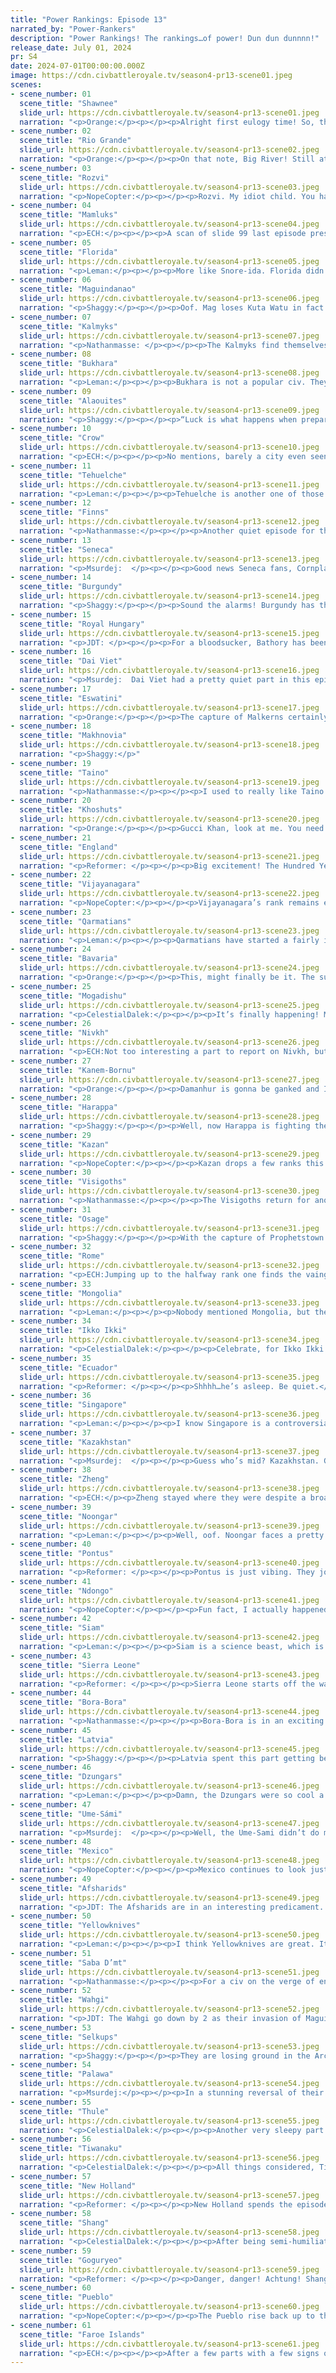 ```yaml
---
title: "Power Rankings: Episode 13"
narrated_by: "Power-Rankers"
description: "Power Rankings! The rankings…of power! Dun dun dunnnn!"
release_date: July 01, 2024
pr: S4
date: 2024-07-01T00:00:00.000Z
image: https://cdn.civbattleroyale.tv/season4-pr13-scene01.jpeg
scenes:
- scene_number: 01
  scene_title: "Shawnee"
  slide_url: https://cdn.civbattleroyale.tv/season4-pr13-scene01.jpeg
  narration: "<p>Orange:</p><p></p><p>Alright first eulogy time! So, the Shawnee had a rough game to say the least. They were almost immediately attacked and had their second city taken, only ever focusing on a religion that didn’t even go anywhere. By the time they even thought about making a second settler, they got their only spot blocked by Thule. Really they were forever limping along, no chance of being anything, just a matter of time before Osage came back. And that’s what happened. Though right before then they did get into a fight with Mexico and for a brief moment had two cities again, a stunning display for the worst civ. But it was not to last, Osage came in right after and while they put on a valiant defense, it was nothing compared to the Osage hordes. So with that, they fell, first on the chopping block. It’s impressive they lasted 13 parts. Cheers for that, may the next one drop quicker. </p>"
- scene_number: 02
  scene_title: "Rio Grande"
  slide_url: https://cdn.civbattleroyale.tv/season4-pr13-scene02.jpeg
  narration: "<p>Orange:</p><p></p><p>On that note, Big River! Still at three cities but the last shot we got of them also showed a very large trireme armada headed straight for them. So perhaps we’ll see that next drop next part or maybe the one after it. Or they could manage to hold out and let a later Bora-Bora war take them over that would be good yes I’m not biased at all.</p><p></p><p>Anyways rip Big River they are gonna go down fast.</p>"
- scene_number: 03
  scene_title: "Rozvi"
  slide_url: https://cdn.civbattleroyale.tv/season4-pr13-scene03.jpeg
  narration: "<p>NopeCopter:</p><p></p><p>Rozvi. My idiot child. You had such potential (well, not really, but I can dream), all squandered. Granted, it wasn’t exactly your fault - your commitment to an unwinnable war was a foolish maneuver, but none could have expected Ndongo’s sudden invasion. But you have not achieved either the (modest) success of Ndongo nor the glorious death (well, basically death) of Maguindanao. Instead, you sit there. Rotting. A sick, twisted testament to what could have been, sabotaging your own sister by modding blood in the process. How cruel. Well, I suppose at least the Rozvi can’t die first anymore, and they’re having more impact on the game than most rump states could ever hope to. But their true potential will remain forever unrealized.</p>"
- scene_number: 04
  scene_title: "Mamluks"
  slide_url: https://cdn.civbattleroyale.tv/season4-pr13-scene04.jpeg
  narration: "<p>ECH:</p><p></p><p>A scan of slide 99 last episode presents a potentially dire situation for a civ 3rd from last amongst living civ and who feature in the bottom 5 of most important statistical categories, as a combined Roman and Kanem-Bornu assault approaches their Nile core of Cairo and Damanhur. Now, I’m a little skeptical about the chances of Cairo especially falling: joint attacks by civ duos have a bad habit of confusing the AI; Cairo is a decently strong 26 strength capital and there’s only one catapult anywhere near the front; and the Mamluks do have a small reserve of bowmen that will harass these melee troops for a while. However, the numbers are certainly on the side of the offensive, and even if they fail, Shajar is going to have to bear the sight of her limited troops dying and cities starving, weakening their position further. Not a position that exactly sparks optimism, it’s fair to say. </p>"
- scene_number: 05
  scene_title: "Florida"
  slide_url: https://cdn.civbattleroyale.tv/season4-pr13-scene05.jpeg
  narration: "<p>Leman:</p><p></p><p>More like Snore-ida. Florida didn’t do much of note this week, which isn’t all that surprising given that there really isn’t all that much they could do at this point. Except die. That would be interesting. </p>"
- scene_number: 06
  scene_title: "Maguindanao"
  slide_url: https://cdn.civbattleroyale.tv/season4-pr13-scene06.jpeg
  narration: "<p>Shaggy:</p><p></p><p>Oof. Mag loses Kuta Watu in fact and Tamontaka in spirit this episode as they continue to get battered down by the coastal clusterfuck that is the cylinder’s Southeast Asian archipelago. With peace made with Noongar and Wahgi having the focus of a squirrel, Mag has a bit of breathing room, but they will just be completely screwed if they lose Lamitan.</p>"
- scene_number: 07
  scene_title: "Kalmyks"
  slide_url: https://cdn.civbattleroyale.tv/season4-pr13-scene07.jpeg
  narration: "<p>Nathanmasse: </p><p></p><p>The Kalmyks find themselves in a race with their larger neighbor Kazakhstan for Elista.  They have a decent chance too as Kazakhstan is also fighting the Afsharids and could have their melee units picked off.  Perhaps, if they are successful, the Risorgimento movement will spread to all land once owned by the Kalmyks.</p>"
- scene_number: 08
  scene_title: "Bukhara"
  slide_url: https://cdn.civbattleroyale.tv/season4-pr13-scene08.jpeg
  narration: "<p>Leman:</p><p></p><p>Bukhara is not a popular civ. They’re currently barely holding off Kalmyks and Kazakhstan, and while, yes, so far Bukhara has managed to not take any major blows, if Bukhara wants to come back in this game in any meaningful way, they need some rest. Sadly, this episode they didn’t get any.</p>"
- scene_number: 09
  scene_title: "Alaouites"
  slide_url: https://cdn.civbattleroyale.tv/season4-pr13-scene09.jpeg
  narration: "<p>Shaggy:</p><p></p><p>“Luck is what happens when preparation meets opportunity” is not a saying that Ismail ibn Sharif is familiar with, as he seems to think luck manifests by building more composite bowmen. Tangier dropped to the black and stayed there for most of the episode, but was unable to be taken as the Alaouites seem to be allergic to melee units. Sierra Leone seems to have an effective target priority strategy in their defense of Tangier given that one of the three Alaouite spearmen this side of Atlas Mountains is at red health and one other hasn’t been able to approach the city untouched either. I guess all of the copies of How To Fight Wars Good have been checked out of the local Alaouite libraries, must be all of the armchair generals getting news from the front.</p>"
- scene_number: 10
  scene_title: "Crow"
  slide_url: https://cdn.civbattleroyale.tv/season4-pr13-scene10.jpeg
  narration: "<p>ECH:</p><p></p><p>No mentions, barely a city even seen, and the only thing anyone is noting about them for the most part is their astoundingly longstanding economic woes. For those unaware, the Crow have been in varying depths of bankruptcy since Episode 7, which started in-game at 500BC, and they remain bankrupt at the end of Episode 13 at 1090AD. This is what those with education in financial matters refer to as ‘bad’. Hell, this part was actually good in this respect, as their balance has been brought to -5 as opposed to the -20 or -30 type figures they’ve had in recent times. Their science has been severely stunted over the past few parts due to this, as if their situation wasn’t awful enough, and the fact this civ was so completely overlooked this part is not a good sign. Truthfully, I cannot work out a reliable means for the Crow to improve their station as things stand, so I hope Joe Medicine Crow has something up his sleeve.</p>"
- scene_number: 11
  scene_title: "Tehuelche"
  slide_url: https://cdn.civbattleroyale.tv/season4-pr13-scene11.jpeg
  narration: "<p>Leman:</p><p></p><p>Tehuelche is another one of those civs that sort of forgot how to play the game early and still never really bothered to learn. Hey, at least Rio Grande exists so, by technicality, Tehuelche is not the worst South American civ. Those islands are part of South America, right?</p>"
- scene_number: 12
  scene_title: "Finns"
  slide_url: https://cdn.civbattleroyale.tv/season4-pr13-scene12.jpeg
  narration: "<p>Nathanmasse:</p><p></p><p>Another quiet episode for the Finns.  I'm not sure whether to be disappointed by their lack of action or relieved that their situation has not gotten worse.  Their carpet is thick enough they should be able to hold out for a little while if anyone attacks and perhaps Civil Service is just what they need to keep holding out.</p>"
- scene_number: 13
  scene_title: "Seneca"
  slide_url: https://cdn.civbattleroyale.tv/season4-pr13-scene13.jpeg
  narration: "<p>Msurdej:  </p><p></p><p>Good news Seneca fans, Cornplanter managed to grab a city! Off the #1 civ the Faroe Islands no less! But don’t get too excited folks. Trøndur isn’t letting it slide so far, and the city of Sandur remains in the red. Furthermore, with Shawnee’s elimination, The Osage have a much better invasion point than previous parts. Personally, I doubt Seneca will continue to rise. But then again, I put them the lowest on the Part 0 Rankings.</p>"
- scene_number: 14
  scene_title: "Burgundy"
  slide_url: https://cdn.civbattleroyale.tv/season4-pr13-scene14.jpeg
  narration: "<p>Shaggy:</p><p></p><p>Sound the alarms! Burgundy has the full trifecta and is being invaded from all sides! The least of these threats are the Visigoths, who seem content with taking Pyrenees potshots in the general direction of Asturica at the moment. Amiens and Nancy are also valid targets should they actually focus on them. Speaking of Amiens, it is the most vulnerable Burgundian city to a naval invasion and should be an English target as well once they swing their navy around Brittany. Norwich and York should act as suitable beachheads for the English land units to cross the Channel towards, so filling the empty tiles around them will be the real test of Burgundian engineering in that theater. And in the east, Bavaria is really pushing into Beaune and even parts of Dijon! Beune’s walls are currently under bombardment, though luckily there are a few Great Generals nearby and even more units on hand to defend. It will most likely be surrounded by both Bavarian and English troops, though it remains to be seen whether that will help or hinder each of those respective invasions. Beaune, however, is really the only eastern buffer that Burgundy has. Should it fall, Dijon would be greatly exposed to both English and Bavarian incursions. It may be make or break time for Burgundy, but only time will tell.</p>"
- scene_number: 15
  scene_title: "Royal Hungary"
  slide_url: https://cdn.civbattleroyale.tv/season4-pr13-scene15.jpeg
  narration: "<p>JDT: </p><p></p><p>For a bloodsucker, Bathory has been oddly pacifistic. Only 2 gained cities in 13 parts. Guess she sucks herself more than anything. Also must be sleeping in her coffin, very little action this part, with stats staying stagnant. Or maybe her neighbours just have a lot of garlic. </p>"
- scene_number: 16
  scene_title: "Dai Viet"
  slide_url: https://cdn.civbattleroyale.tv/season4-pr13-scene16.jpeg
  narration: "<p>Msurdej:  Dai Viet had a pretty quiet part in this episode.The war with Singapore is continuing, and they continue to exist with little chance of expanding. But on the plus side, they finally finished steel, and have gained both production and population. Little victories that probably won’t amount to much.</p>"
- scene_number: 17
  scene_title: "Eswatini"
  slide_url: https://cdn.civbattleroyale.tv/season4-pr13-scene17.jpeg
  narration: "<p>Orange:</p><p></p><p>The capture of Malkerns certainly deserves a nice buff for eSwatini, they’ve just been slowly expanding their empire from the rough beginnings and honestly they are looking solid for it, seven cities now. Though of course, they are still at war with Ndongo, and Ndongo does still have a massive force outside Nhlagano, but to be fair, the city has 22 strength and a mountain protecting the north so this naval based invasion likely isn’t going to do well. But, you never know. </p>"
- scene_number: 18
  scene_title: "Makhnovia"
  slide_url: https://cdn.civbattleroyale.tv/season4-pr13-scene18.jpeg
  narration: "<p>Shaggy:</p>"
- scene_number: 19
  scene_title: "Taino"
  slide_url: https://cdn.civbattleroyale.tv/season4-pr13-scene19.jpeg
  narration: "<p>Nathanmasse:</p><p></p><p>I used to really like Taino's chances: they founded a religion; they got in an early DOW and even took a city from their neighbor; but those days seem far behind them.  Their navy appears content to sail single-file into range of Seneca's one coastal city.  Meanwhile, Mexico's strength in the Caribbean grows with every passing turn and New Holland's encroachments surely cannot go unanswered.  It is only a matter of time before someone decides to put them out of their misery. </p>"
- scene_number: 20
  scene_title: "Khoshuts"
  slide_url: https://cdn.civbattleroyale.tv/season4-pr13-scene20.jpeg
  narration: "<p>Orange:</p><p></p><p>Gucci Khan, look at me. You need to take back Lhasa. YOU NEED TO DO THAT. Like, it’s right there, they literally can’t go through the mountain passes to fight with you. Why did you give it up in the first place? Please just go take it back. Take it back and then go take on Siam or something. But please just retake Lhasa.</p>"
- scene_number: 21
  scene_title: "England"
  slide_url: https://cdn.civbattleroyale.tv/season4-pr13-scene21.jpeg
  narration: "<p>Reformer: </p><p></p><p>Big excitement! The Hundred Years’ War has begun in earnest as Burgundy faces the wrath of all their neighbors at once. England is of course one such neighbor. Whether England will actually GET anything out of this war is another thing. Beaune, for one, is probably not an option for England to try and snipe, at this point. Bavaria seems to have it under control. On the opposite side of France, Amiens is the only navally accessible city, and England is indeed rushing their navy over to try and besiege the city. Doubling down with some land units would be helpful here, But I expect the English army will head inland, towards Autun and Dijon. In the end, Burgundy SHOULD be crippled by this war, which will be helpful in the short-term, but if England fails to get anything at all from this war, they will be completely, utterly fucked in the long-term. It’s do or die, Henry. </p>"
- scene_number: 22
  scene_title: "Vijayanagara"
  slide_url: https://cdn.civbattleroyale.tv/season4-pr13-scene22.jpeg
  narration: "<p>NopeCopter:</p><p></p><p>Vijayanagara’s rank remains exactly the same despite their scarier neighbor suddenly facing down an invasion from the much stronger Afsharids, for a couple of reasons. Firstly, some of us have our doubts about whether the Afsharids can even pull off an invasion of Harappa - the Persians don’t exactly have the best military track record, and the Hindu Kush mountain range is infamously hard to maneuver through. More importantly, though, it really doesn’t matter much for Vijayanagara. They couldn’t break through Harappa, and they’re not going to break through the Afsharids. Best case scenario, a Harappan rump state is left behind for Vijayanagara to consume at their leisure. Worst case, either nothing changes or the Afsharids replace Harappa as the power hemming Vijarayanagara in, which means about the same thing here. Vijayanagara’s chance of becoming a major power, if such a thing exists, lies in the sea, anyways - and both the Qarmatians and Siam are looking about the same as always.</p>"
- scene_number: 23
  scene_title: "Qarmatians"
  slide_url: https://cdn.civbattleroyale.tv/season4-pr13-scene23.jpeg
  narration: "<p>Leman:</p><p></p><p>Qarmatians have started a fairly inconsequential war with Mogadishu, and while nothing bad has happened yet, I can’t imagine this will lead to anything good either. Qarmatians are looking fairly thin on their front lines and Mogadisu controls the Gulf of Aden, so there is no real hope of a miraculous upset like against Pontus or Afsharids. But, on the bright side, there’s no fear of real damage here either.</p>"
- scene_number: 24
  scene_title: "Bavaria"
  slide_url: https://cdn.civbattleroyale.tv/season4-pr13-scene24.jpeg
  narration: "<p>Orange:</p><p></p><p>This, might finally be it. The successful Bavarian war that will catapult them into stardom. They’ve been needing this for ages, after multiple unsuccessful wars against Burgundy and Royal Hungary despite the army they’ve built. But this one, this one is gonna be the one. Beaune is on half health, the Bavarian army around it is strong (two catapults!) and the Burgundian army is completely gone from the city (and distracted by the west and south). The state of things is perfect, now Ludwig just needs to follow through and take Beaune and then go for Dijon.</p>"
- scene_number: 25
  scene_title: "Mogadishu"
  slide_url: https://cdn.civbattleroyale.tv/season4-pr13-scene25.jpeg
  narration: "<p>CelestialDalek:</p><p></p><p>It’s finally happening! Mogadishu is going to attack the Qarmatians, take all of their cities, and cement themselves as a world power. Never mind the fact that Hajar, where they’re attacking first, is well-defended and they only have one city that can make ships to attack it. If they attack Eswatini and Vijayanagara next, they can cement their grip over the Indian Ocean and become a feared naval civ. Anyways, back to reality, nothing will happen in this war and they’ll die miserably in like episode 29 or something.</p>"
- scene_number: 26
  scene_title: "Nivkh"
  slide_url: https://cdn.civbattleroyale.tv/season4-pr13-scene26.jpeg
  narration: "<p>ECH:Not too interesting a part to report on Nivkh, but then again, is it ever an especially interesting part to report on Nivkh? Even the war that ended this part, an objective victory as they captured a city and lost none, was instigated by Ikko Ikki themselves, and the peace deal was - as so often in these seasons - inanely timed right when hopes were rising for a second city capture. My guess is Nivkh goes back to their specialty: sitting in the Russian Far East with surprisingly decent stats that inflate their rank beyond their achievements, with nowhere to go as long as all their neighbors are stronger than them. Hey, who knows, perhaps Goguryeo will truly fumble the Shang war and an opening can be exploited?</p>"
- scene_number: 27
  scene_title: "Kanem-Bornu"
  slide_url: https://cdn.civbattleroyale.tv/season4-pr13-scene27.jpeg
  narration: "<p>Orange:</p><p></p><p>Damanhur is gonna be ganked and I don’t think the Mamluk bowmen will be enough to stop them. K-B’s empire is gonna be really funny looking, stretching across the Sahara. And maybe, just maybe, there’s a small chance they can snipe Cairo from Rome. Just gotta keep hoping Saba-D’mt doesn’t attack again.</p>"
- scene_number: 28
  scene_title: "Harappa"
  slide_url: https://cdn.civbattleroyale.tv/season4-pr13-scene28.jpeg
  narration: "<p>Shaggy:</p><p></p><p>Well, now Harappa is fighting the stronger of its neighbors. And in classic subcontinental fashion: slowly. Mehrgarh is at about half health from just Afsharid trireme attacks, though if Harappa can eliminate those units then there aren’t many more waiting in the wings to reinforce from the sea. Dholavira remains untouched but there just aren’t enough Harappan units in the city limits to take advantage of its defensive placement. Should we see a Harappan push back to the mountains then I’ll be more confident in their defense. Until then… their lands are feeling a bit sparse unit-wise.</p>"
- scene_number: 29
  scene_title: "Kazan"
  slide_url: https://cdn.civbattleroyale.tv/season4-pr13-scene29.jpeg
  narration: "<p>NopeCopter:</p><p></p><p>Kazan drops a few ranks this episode mostly due to the circumstances surrounding them. Both Latvia and Kazakhstan seem to be on the upswing after looking exceedingly vulnerable for a couple episodes, which is a bad sign when you’re a weaker power sandwiched between those two. Their stats are also looking worse, which is never a good thing. Kazan isn’t exactly out of the running just yet, and frankly after that start it’s amazing they’re still this high at all, but their moment is looking more and more like it’s passed.</p>"
- scene_number: 30
  scene_title: "Visigoths"
  slide_url: https://cdn.civbattleroyale.tv/season4-pr13-scene30.jpeg
  narration: "<p>Nathanmasse:</p><p></p><p>The Visigoths return for another attempt to bring Burgundy down a peg.  This time they're backed by England in the north and Bavaria in the east, so their prospects are pretty good. It will still be difficult to cross the Pyrenees but as they say, third time's the charm, right?</p>"
- scene_number: 31
  scene_title: "Osage"
  slide_url: https://cdn.civbattleroyale.tv/season4-pr13-scene31.jpeg
  narration: "<p>Shaggy:</p><p></p><p>With the capture of Prophetstown and Genundowa this episode, Osage becomes CBRX Season 4’s first eliminator! Yes, the elder gods keeping Shawnee alive finally had to take a vacation and Osage capitalized. In addition to allowing us viewers to revel in the digital bloodshed, those captures will make the Osage borders that much prettier. Whether this means that Osage can capitalize on a neighbor (*cough* Seneca *cough*) being distracted with another war or that the warmonger penalties from  their murder of Shawnee instigate an invasion (Pueblo/Crowalition anybody?) is still up in the air.</p>"
- scene_number: 32
  scene_title: "Rome"
  slide_url: https://cdn.civbattleroyale.tv/season4-pr13-scene32.jpeg
  narration: "<p>ECH:Jumping up to the halfway rank one finds the vainglorious Romans, who would probably not be happy to discover they somehow went entirely unmentioned this episode! It was a surprise to me too, but in retrospect, the core of interest around Rome comes from the final shot of the Mamluks we saw; with a Roman and Kanem-Bornu invasion heading for the Nile. Rome certainly has reformed its army and is taking a Northern bearing, straight towards the massive breadbasket-city of Cairo. Are the swordsmen centurions and quick Singulares horsemen hardened enough to snatch a jewel of the IRL Roman Empire’s crown? Given my sense of each civs popularity here, I suspect Trajan has many rooting for him.</p>"
- scene_number: 33
  scene_title: "Mongolia"
  slide_url: https://cdn.civbattleroyale.tv/season4-pr13-scene33.jpeg
  narration: "<p>Leman:</p><p></p><p>Nobody mentioned Mongolia, but their position is probably going to remain exactly the same until they die. And that is their stats are fine but not great, and they are bordered by three monsters (Selkups, Shang, and Goguryeo). At some point, one of those three monsters is going to take them out, and I don’t think there’s much Mongolia can do about it. Sucks to be them.</p>"
- scene_number: 34
  scene_title: "Ikko Ikki"
  slide_url: https://cdn.civbattleroyale.tv/season4-pr13-scene34.jpeg
  narration: "<p>CelestialDalek:</p><p></p><p>Celebrate, for Ikko Ikki kept the horrible island tundra city of Miyukizuka in the war against Nivkh! They also did some religion this part. It’d be a perfect time to attack Goguryeo… *nudge nudge*</p>"
- scene_number: 35
  scene_title: "Ecuador"
  slide_url: https://cdn.civbattleroyale.tv/season4-pr13-scene35.jpeg
  narration: "<p>Reformer: </p><p></p><p>Shhhh…he’s asleep. Be quiet.</p>"
- scene_number: 36
  scene_title: "Singapore"
  slide_url: https://cdn.civbattleroyale.tv/season4-pr13-scene36.jpeg
  narration: "<p>Leman:</p><p></p><p>I know Singapore is a controversial civ, but I kind of like the plucky underdog dork doing well. It's like they saw Timmy’s Cinderella story last season and were like “I can do that.” And yeah, they haven’t won the whole thing yet, but they are making really solid moves so far. War against Noongar, seems to be a perfectly timed opportunity. They’ve grabbed a weak city just taken from Maguindanao and probably are going to pick up at least one more. And Dai Viet kinda sucks so gains can be made there too. I like it. Go Singapore!</p>"
- scene_number: 37
  scene_title: "Kazakhstan"
  slide_url: https://cdn.civbattleroyale.tv/season4-pr13-scene37.jpeg
  narration: "<p>Msurdej:  </p><p></p><p>Guess who’s mid? Kazakhstan. Guess who’s also broke? Kazakhstan. With a staggering -46 GPT (Kalmyks come close with a -41), and 0 money in the bank, Nursultan is at risk of losing a lot more. His happiness is just barely positive, and that could change soon if he loses resources. Even if he manages to capture Elista (which if he’s not paying his army, is unlikely), it would most likely lead to bigger discrepancies in the budget.</p>"
- scene_number: 38
  scene_title: "Zheng"
  slide_url: https://cdn.civbattleroyale.tv/season4-pr13-scene38.jpeg
  narration: "<p>ECH:</p><p>Zheng stayed where they were despite a broadly successful episode, effectively utilising the Amphibious buff from their UU Tie Ren pikeman to grab Kuta Watu on Leyte Island. They are maybe a tad stretched right now, harassing Maguindanao and now Noongar alongside Wahgi to the point that Mag’s capital dropped to as low as 6 pop. The fact that their Infoaddict rank (a score derived purely from stats) has dropped to 34th is telling; and I can’t help but think a rebuild and/or refocusing at this point wouldn’t be a bad idea for Koxinga. Notably, they are in the process of researching Astronomy right now, permitting them ocean travel and their UU caravel the War Junk, although unfortunately for them caravel units are nerfed to serve as recon vessels. Real tenuous times for Zheng, but these able seamen may have the guts to navigate a fair course…</p>"
- scene_number: 39
  scene_title: "Noongar"
  slide_url: https://cdn.civbattleroyale.tv/season4-pr13-scene39.jpeg
  narration: "<p>Leman:</p><p></p><p>Well, oof. Noongar faces a pretty difficult two-front war. Palawa is actively pressuring their core while Singapore snaps off their Indonesia colonies. Even Wahgi is taking pot shots! I’m pretty sure that Palawa, Wahgi, and Singapore won’t be able to destroy Noongar, but there’s a real worry amongst the PRs that this war will be enough to cripple Noongar enough that they stop being a real contender in the long-run. I’m not so sure about that, but Noongar is definitely in crisis-mode right now.</p>"
- scene_number: 40
  scene_title: "Pontus"
  slide_url: https://cdn.civbattleroyale.tv/season4-pr13-scene40.jpeg
  narration: "<p>Reformer: </p><p></p><p>Pontus is just vibing. They joined the anti-Burgundy coalition, but that’s it, y’know. They’re chilling, working on improving their stats, preparing for the next big war. They’ll be ready next time! </p>"
- scene_number: 41
  scene_title: "Ndongo"
  slide_url: https://cdn.civbattleroyale.tv/season4-pr13-scene41.jpeg
  narration: "<p>NopeCopter:</p><p></p><p>Fun fact, I actually happened to get three whole civs voted into X4! Considering I’ve only ever released four civs, I’d say that’s pretty impressive. Unfortunately, it seems I have been cursed for my hubris, as two of these civs are already basically dead and the third is blowing an early lead in impressive fashion. Speaking of which, Ndongo! Honestly, Malkerns isn’t really a devastating loss so much as it is an embarrassing one - imagine losing a city that was gifted to you for free by that very same civ. Apparently I still fall on the optimistic side of the Power Rankers on Ndongo (which is shocking to me considering I think they’re pathetic), and many people are beginning to believe that they’re absolutely doomed. This is honestly a fair assessment, since 8 cities isn’t as good as it used to be and there aren’t a lot of easy military targets, but I do think that it’s a bit early to count Ndongo out entirely.</p><p></p><p>The disastrous war against Eswatini is more an issue of geography than anything, especially with Ndongo’s lack of coastal cities to build a navy from. I don’t think Nhlagano is going to fall from a Trireme assault, and trying to attack around a mountain is always a pain, so Ndongo’s best option would probably be to call off the invasion and instead finish off the Rozvi (or at least wait for Eswatini to do it for them) before coming back. Mogadishu’s terrain is impenetrable from the west, Saba-D’mt is way stronger than Ndongo by now, and Kanem-Bornu has been shrugging off attacks from Saba-D’mt, so south is definitely still Ndongo’s best bet - just… not like this. They should probably do something about that MASSIVE stat drop they’re experiencing, too. I don’t think Ndongo’s out of the game just yet, but I’m definitely starting to see shades of Angola and Zaire, and I’m clearly not the only one.</p>"
- scene_number: 42
  scene_title: "Siam"
  slide_url: https://cdn.civbattleroyale.tv/season4-pr13-scene42.jpeg
  narration: "<p>Leman:</p><p></p><p>Siam is a science beast, which is a little weird because their other stats are completely unremarkable. They were the first civ to enter the Renaissance, and I don’t think that really means much, but it does show that Siam is at the front of the pack. It remains to be seen how they will use that solid science, though. Taking another crack at Dai Viet seems good.</p>"
- scene_number: 43
  scene_title: "Sierra Leone"
  slide_url: https://cdn.civbattleroyale.tv/season4-pr13-scene43.jpeg
  narration: "<p>Reformer: </p><p></p><p>Sierra Leone starts off the war against the Alaouites pretty embarrassingly. Tangier is under siege (though the Alaouites still don’t know what a melee unit is), Kenema is completely untouched, and the best offensive SL seems to be capable of is sending half a dozen triremes to attack Rabat, which only has one coastal tile for naval access. Not a great look overall. But we ought to be patient here. I find it fairly possible that SL will get their act together, clear the siege on Tangier, and attack Kenema. And judging by their rank, the rankers as a whole are banking on that happening, too. </p>"
- scene_number: 44
  scene_title: "Bora-Bora"
  slide_url: https://cdn.civbattleroyale.tv/season4-pr13-scene44.jpeg
  narration: "<p>Nathanmasse:</p><p></p><p>Bora-Bora is in an exciting position.  Still the strongest navy in the region, they have an opportunity to strike at Wahgi or Palawa while they're distracted in the east.  As with the late DOW on Maguindanao, they may instead seek the diplomatic bonuses and join in the war on Noongar which may not yield cities but would keep everyone in the area on good terms.  But they will need to act quickly; there is only limited time until their neighbors catch up, with Wahgi well on their way to researching Compass.</p>"
- scene_number: 45
  scene_title: "Latvia"
  slide_url: https://cdn.civbattleroyale.tv/season4-pr13-scene45.jpeg
  narration: "<p>Shaggy:</p><p></p><p>Latvia spent this part getting better stats and positioning in Europe through little fault of their own. A bit of diplomacy and a bit of irrelevant warring, as is tradition. Someone should probably tell them that horses are better used on land rather than crossing coastal tiles, though. I’m sure the horses would appreciate it.</p>"
- scene_number: 46
  scene_title: "Dzungars"
  slide_url: https://cdn.civbattleroyale.tv/season4-pr13-scene46.jpeg
  narration: "<p>Leman:</p><p></p><p>Damn, the Dzungars were so cool a few parts ago and they’re so boring now. It's kind of rough that the mountains completely ruined a perfectly doable invasion of Bukhara, but perhaps the Dzungars are going to have to wait for something like Artillery. Too bad their science is atrocious.</p>"
- scene_number: 47
  scene_title: "Ume-Sámi"
  slide_url: https://cdn.civbattleroyale.tv/season4-pr13-scene47.jpeg
  narration: "<p>Msurdej:  </p><p></p><p>Well, the Ume-Sami didn’t do much for this part. Mostly working with Latvia and fighting Bukhara. Getting some of their army back after their last military fight.  Would be Interesting to see if they’ll attack the Finns any time soon, but otherwise, I don’t like their odds.</p>"
- scene_number: 48
  scene_title: "Mexico"
  slide_url: https://cdn.civbattleroyale.tv/season4-pr13-scene48.jpeg
  narration: "<p>NopeCopter:</p><p></p><p>Mexico continues to look just as terrifying (in theory) as ever. They’re no longer quite on top of the military scores, with the Faroes managing to take back their crown, but they’re still far, far ahead of third place. Their other stats are solid, too - nothing crazy but not bad in any one area, either - so it really does just come down to positioning for them as always. The Osage did finish off the Shawnee (bummer, since it lets the Osage bulk up more), but the Seneca have been fending off the Faroes well enough (good, since it means Mexico could maybe take them out later), so really, nothing has changed for Mexico. They look good, and they’ll probably continue to look good for many, many episodes to come. A shame that merely looking good doesn’t really mean anything.</p>"
- scene_number: 49
  scene_title: "Afsharids"
  slide_url: https://cdn.civbattleroyale.tv/season4-pr13-scene49.jpeg
  narration: "<p>JDT: The Afsharids are in an interesting predicament. They have pretty good stats, and fairly weak neighbours, with positional advantages on all of them. So what gives? Why weren’t they steamrolling Bukhara as hard as we expected them? They still won of course, but could’ve won much more. The answers are twofold - mountains and army composition. The mountains of Iran make traversal of troops much harder of a task from their core, while the Afsharids own horseman-heavy composition often prevent easy capture of cities. The Harappan offensive is a hope to change their fate. They have been pounding them thus far, with Dholavira surrounded and Mehrgahr in the yellow. However, they also have the Great Wall, and more connected cities. Will this go well? Let's hope and see.  </p>"
- scene_number: 50
  scene_title: "Yellowknives"
  slide_url: https://cdn.civbattleroyale.tv/season4-pr13-scene50.jpeg
  narration: "<p>Leman:</p><p></p><p>I think Yellowknives are great. It’s just intensely unfortunate they’re trapped between Pueblo and Thule and those civs, statistically, are way stronger than them. They have opportunities, but those opportunities, I feel, can only really be acted upon while they don’t get attacked by either of their neighbors.</p>"
- scene_number: 51
  scene_title: "Saba D’mt"
  slide_url: https://cdn.civbattleroyale.tv/season4-pr13-scene51.jpeg
  narration: "<p>Nathanmasse:</p><p></p><p>For a civ on the verge of entering the top 10, the Qarmatians sure are giving Saba a run for their money.  Their high rank is mostly from the potential upside of them entering a Golden Age soon and the fact that many of their neighbors are weaker.  But I would like that potential energy to become kinetic before they join the ranks of the top 10.</p>"
- scene_number: 52
  scene_title: "Wahgi"
  slide_url: https://cdn.civbattleroyale.tv/season4-pr13-scene52.jpeg
  narration: "<p>JDT: The Wahgi go down by 2 as their invasion of Maguindanao stalls somewhat. The triremes that got them through the initial invasion have proven to be an inadequate roadblock at finishing the job, which isn’t exactly ideal given that everyone else is also trying to mug Mags. We have also begun to doubt their aggression and positioning, given that they have not made out with the lion's share of the conquests and are butting heads with many other top powers and strong middle powers around them. Make no mistake though - this is more than likely a trip than a fall. Their stats are still very strong and their position isn’t that bad in spite of being in The Group Of Death. </p>"
- scene_number: 53
  scene_title: "Selkups"
  slide_url: https://cdn.civbattleroyale.tv/season4-pr13-scene53.jpeg
  narration: "<p>Shaggy:</p><p></p><p>They are losing ground in the Arctic Gogurt War but remain steady in their ranks as those cities were trivial arctic settlements and not the primary fishing waters of the Selkups. I expect that to be the end of the interesting parts of the Arctic Gogurt War as Mongolia is just kind of there in the middle. Also we have a man on the inside with the Selkups so we might get some juicy bits of diplomacy out of them going forward, stay tuned.</p>"
- scene_number: 54
  scene_title: "Palawa"
  slide_url: https://cdn.civbattleroyale.tv/season4-pr13-scene54.jpeg
  narration: "<p>Msurdej:</p><p></p><p>In a stunning reversal of their earlier wars, Palawa has begun taking Noongar to task. Founding three cities this part, Tarenorerer seems determined to claw her way back. While much of the assault on Noongar hasn’t made good progress, Ballardong is under siege, and seems the most likely to flip. Still, with all the pressure Yagan is under, it’s possible Palawa can get more out of this war.</p>"
- scene_number: 55
  scene_title: "Thule"
  slide_url: https://cdn.civbattleroyale.tv/season4-pr13-scene55.jpeg
  narration: "<p>CelestialDalek:</p><p></p><p>Another very sleepy part for Thule, and they’re still up near the top. The problem is they don’t really have anywhere to go that doesn’t offer any resistance: Yellowknives are also highly ranked, a naval war with Nivkh would be a bit annoying, and, uh, those are their neighbors. The upside is that their stats are still great, and it’d be an upset if they lost to the Yellowknives in the eventual grudge match. Until then, they’re still a solid top 10 civ.</p>"
- scene_number: 56
  scene_title: "Tiwanaku"
  slide_url: https://cdn.civbattleroyale.tv/season4-pr13-scene56.jpeg
  narration: "<p>CelestialDalek:</p><p></p><p>All things considered, Tiwanaku is doing pretty well. They’re in 6th. Who could really damage them? A war with Ecuador or New Holland would probably be a terrain-induced stalemate. Bora would munch their Pacific holdings, but lose their oh-so-precious mainland cities. Mexico isn’t in a position to do anything, and Tehuelche is… uh… yeah, no. The biggest problem is finding where to expand next, which in practice means out-teching and rushing Ecuador. We’ll see how it evolves, but because of their massive deforestation efforts note that there isn’t really any defensive terrain for them. </p>"
- scene_number: 57
  scene_title: "New Holland"
  slide_url: https://cdn.civbattleroyale.tv/season4-pr13-scene57.jpeg
  narration: "<p>Reformer: </p><p></p><p>New Holland spends the episode bullying the Rio Grande remnant stuck on antarctic islands. Not very nice, must be said. And aggressively pointless, too: NH has not succeeded in flipping any island, the islands are kind of shit and thus won’t be super valuable for NH, and of course they would come with an elimination penalty. Though…I can’t see NH losing to Tiwanaku and Ecuador, even if the two do team up against NH. So I guess it’s not that big of a deal. But still pointless! Either way, it is notable that NH is currently, as of the end of the episode, sending a fresh fleet southward. It is hard to say whether this time it’ll be enough. The fact that this nonsense is the only thing to talk about…should be enough said about how interesting NH’s episode was. </p>"
- scene_number: 58
  scene_title: "Shang"
  slide_url: https://cdn.civbattleroyale.tv/season4-pr13-scene58.jpeg
  narration: "<p>CelestialDalek:</p><p></p><p>After being semi-humiliated in the Anti-Shang Coalition and ending up losing Yanshi, it’s time for Daji to wake up and start murdering people. What better target than Goguryeo? The initial push of attackers is massive, but Goguryeo has some defense. Perhaps this is why Daji chose to attack Yodong first, as most of the defense is centered around there. I could easily see Shang coming out of this war with a couple extra cities, and that combined with their good stats and military competence merits a 4th place ranking.</p>"
- scene_number: 59
  scene_title: "Goguryeo"
  slide_url: https://cdn.civbattleroyale.tv/season4-pr13-scene59.jpeg
  narration: "<p>Reformer: </p><p></p><p>Danger, danger! Achtung! Shang has declared war! Every Goguryeo border city is under attack! …But only Yodong has taken damage. The Shang-Goguryeo war was a subject of much debate among the rankers, and in the end the rough consensus is that Goguryeo will come out of this war perfectly fine - at most, they’ll lose one city. Shang is struggling to actually deal damage, and Goguryeo defenders have made their way to the front. The immediate Shang wave of units is still going strong, but it is wavering against the Goguryeo defenders. Time will tell if our confidence in Goguryeo is misplaced. </p>"
- scene_number: 60
  scene_title: "Pueblo"
  slide_url: https://cdn.civbattleroyale.tv/season4-pr13-scene60.jpeg
  narration: "<p>NopeCopter:</p><p></p><p>The Pueblo rise back up to the silver-medalist spot as the former number-two is suddenly looking to be in a lot more trouble than anticipated. For all of Goguryeo’s impressive stats and track record, having an equally-powerful civilization in Shang directly next to their vulnerable south has always been a pretty major limiting factor in their ranking, and now Shang has started what looks to be a very competent invasion. Pueblo, meanwhile, has had comparatively few troubles. Their own Shangs are either locked behind impenetrable geography (Mexico) or content to sleep the game away (Yellowknives) The Crow seem to like the Pueblo well enough, too, which is nice since they’re a nice little buffer state if the Yellowknives do ever decide to wake back up. The only other neighbor the Pueblo have is the Osage, who are admittedly starting to grow and consolidate… but killing off the Shawnee is sure to incur quite a heavy diplomatic penalty. Perhaps this could be the trigger needed for the Pueblo to finally get revenge for their prior embarrassment against their blue neighbors to the east and cement themselves as the rulers of North America…?.</p>"
- scene_number: 61
  scene_title: "Faroe Islands"
  slide_url: https://cdn.civbattleroyale.tv/season4-pr13-scene61.jpeg
  narration: "<p>ECH:</p><p></p><p>After a few parts with a few signs of PR discourse, Faroes have returned to their flex-worthy deviation score of 0.00; every single ranker on board with them at this top rank. Funny this happens the episode they actually lost a city to Seneca of all civs, but with a wider view in mind this reversion to form is pretty simple really: they are just too dominant in too many stats, and the previous concern of them falling down in momentum compared to other top civs has been resolved for the most part. The big factor here is probably production: Episode 9 had them around 50 hammers above the runner up; Episode 10 around 35; Episode 11 under 30. Since then, they’ve bounced back hard in production, and now sit at 458 hammers with second place at 304 (there may be a golden age to note, but we can’t be sure). If they do have one area of concern for the moment, it may be science now; as they’ve dropped from leading the pack to joint-3rd place along Siam, surpassed by New Holland and Wahgi. The Faroes have already had their university bump, so regaining a science rate lead now may be difficult, although their leading growth stats will certainly help, and the tech count lead of 30 they currently hold, 2 techs above the next most advanced, gives them a good window of dominance. </p>"
---
```

